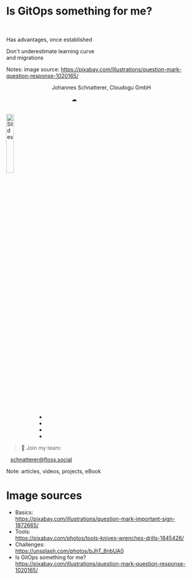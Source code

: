 <!-- .slide: style="color: #5b5a5a" class="floatRight"-->
<!-- .slide: data-background-image="images/question-mark-g8640ed2c2_1920.jpg" data-background-size="45%" data-background-color="white" data-background-position="left" -->

# Is GitOps something for me? <!-- .element: style="color: #5b5a5a; font-size: 130%"  class="floatRight" -->

<div class="floatRight" >
<br/>
<p class="fragment"><i class="fas fa-plus"></i> Has advantages, once established </p>
<p class="fragment"><i class="fas fa-minus"></i> Don't underestimate learning curve <br/>and migrations </p>
</div>

Notes:
image source: https://pixabay.com/illustrations/question-mark-question-response-1020165/



<!-- .slide: data-background-image="images/trainings_16_9.png"  -->
<!-- .slide: data-background-color="#165D84"  -->
<!-- .slide: id="last" -->
<!-- .slide: style="font-size: 120%; " -->

<span style="text-align: center !important;">
  <p>Johannes Schnatterer, Cloudogu GmbH</p>
  <p>☁ <a href="https://cloudogu.com/gitops/"  class="non-blue-link">cloudogu.com/gitops</a></p>
</span>
<br/>
<a href="https://cloudogu.github.io/gitops-talks"><img title="Slides" data-src="images/qr-slides.png" class="floatRight" width="20%"/></a>
<ul style="margin-left: 80px">
  <li><a href="https://cloudogu.com/gitops/" class="non-blue-link">GitOps Resources</a></li>
  <li><a href="https://community.cloudogu.com/c/gitops/23" class="non-blue-link">Community</a></li>
  <li><a href="https://cloudogu.com/de/schulungen/kubernetes/gitops-continuous-operations/" class="non-blue-link">Trainings</a></li> 
  <li><a href="https://cloudogu.com/de/consulting-gitops/" class="non-blue-link">Consulting</a></li>
</ul>

> 💪 Join my team: <a href="https://cloudogu.com/join/cloud-engineer" class="non-blue-link"> cloudogu.com/join/cloud-engineer</a> 

<a href='https://floss.social/@schnatterer' target="_blank" style="font-size:80%" class="non-blue-link"><i class='fab fa-mastodon'></i> @schnatterer@floss.social</a>
<a href='https://twitter.com/jschnatterer'  target="_blank" style="font-size:80%" class="non-blue-link floatRight"><i class='fab fa-twitter'></i> @jschnatterer</a>

Note:
articles, videos, projects, eBook



# Image sources

* Basics:  
  https://pixabay.com/illustrations/question-mark-important-sign-1872665/
* Tools:  
  https://pixabay.com/photos/tools-knives-wrenches-drills-1845426/
* Challenges:  
  https://unsplash.com/photos/bJhT_8nbUA0
* Is GitOps something for me?  
  https://pixabay.com/illustrations/question-mark-question-response-1020165/

<style >  
a.non-blue-link:link {
    color: white
}
a.non-blue-link:visited {
    color: white
}
a.non-blue-link:hover {
 color: #004376;
}
</style>